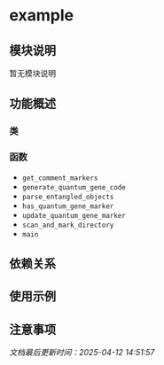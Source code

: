 # example

## 模块说明
暂无模块说明

## 功能概述

### 类


### 函数

- `get_comment_markers`
- `generate_quantum_gene_code`
- `parse_entangled_objects`
- `has_quantum_gene_marker`
- `update_quantum_gene_marker`
- `scan_and_mark_directory`
- `main`

## 依赖关系

## 使用示例

## 注意事项

*文档最后更新时间：2025-04-12 14:51:57*